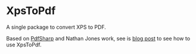 # XpsToPdf
A single package to convert XPS to PDF.

Based on [PdfSharp](http://www.pdfsharp.net/) and Nathan Jones work, see is [blog post](https://nathanpjones.com/2013/03/output-to-pdf-in-wpf-for-free/) to see how to use XpsToPdf.
